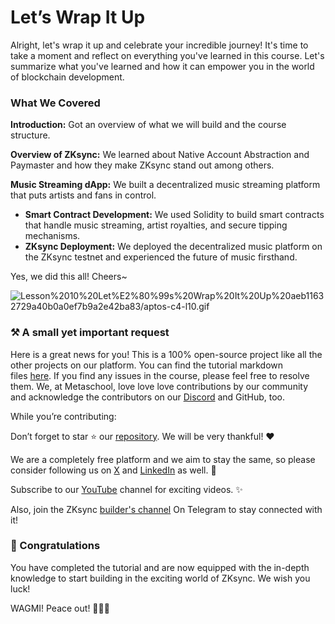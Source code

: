 # Let’s Wrap It Up

Alright, let's wrap it up and celebrate your incredible journey! It's time to take a moment and reflect on everything you've learned in this course. Let's summarize what you've learned and how it can empower you in the world of blockchain development.

### What We Covered

**Introduction:** Got an overview of what we will build and the course structure.

**Overview of ZKsync:** We learned about Native Account Abstraction and Paymaster and how they make ZKsync stand out among others.

**Music Streaming dApp:** We built a decentralized music streaming platform that puts artists and fans in control. 

- **Smart Contract Development:** We used Solidity to build smart contracts that handle music streaming, artist royalties, and secure tipping mechanisms.
- **ZKsync Deployment:** We deployed the decentralized music platform on the ZKsync testnet and experienced the future of music firsthand.

Yes, we did this all! Cheers~

![Lesson%2010%20Let%E2%80%99s%20Wrap%20It%20Up%20aeb11632729a40b0a0ef7b9a2e42ba83/aptos-c4-l10.gif](https://github.com/0xmetaschool/Learning-Projects/blob/main/assests_for_all/Zksync-assests/Lesson%2010%20Let%E2%80%99s%20Wrap%20It%20Up/zksync.gif?raw=true)

### ⚒️ A small yet important request

Here is a great news for you! This is a 100% open-source project like all the other projects on our platform. You can find the tutorial markdown files [here](https://github.com/0xmetaschool/Learning-Projects). If you find any issues in the course, please feel free to resolve them. We, at Metaschool, love love love contributions by our community and acknowledge the contributors on our [Discord](https://discord.com/invite/vbVMUwXWgc) and GitHub, too.

While you’re contributing:

Don’t forget to star ⭐️ our [repository](https://github.com/0xmetaschool/Learning-Projects). We will be very thankful! ❤️

We are a completely free platform and we aim to stay the same, so please consider following us on [X](https://bit.ly/stacks-course) and [LinkedIn](https://bit.ly/stacks-course-linkedin) as well. 🫶

Subscribe to our [YouTube](https://www.youtube.com/@0xmetaschool) channel for exciting videos. ✨

Also, join the ZKsync [builder's channel](https://t.me/+UgDFm2NdM_swN2Zk) On Telegram to stay connected with it!

### 🎊 Congratulations

You have completed the tutorial and are now equipped with the in-depth knowledge to start building in the exciting world of ZKsync. We wish you luck!

WAGMI! Peace out! ✌🏻🔮
